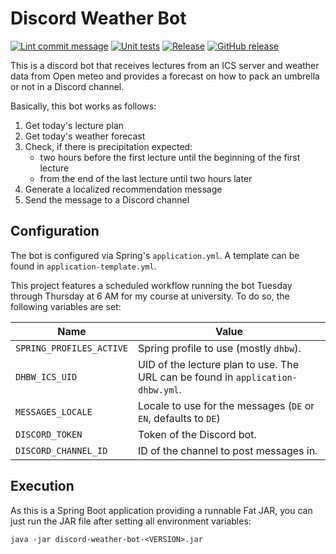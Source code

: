 # Discord Weather Bot

[![Lint commit message](https://github.com/yannickkirschen/discord-weather-bot/actions/workflows/commit-lint.yml/badge.svg)](https://github.com/yannickkirschen/discord-weather-bot/actions/workflows/commit-lint.yml)
[![Unit tests](https://github.com/yannickkirschen/discord-weather-bot/actions/workflows/maven-test.yml/badge.svg)](https://github.com/yannickkirschen/discord-weather-bot/actions/workflows/maven-test.yml)
[![Release](https://github.com/yannickkirschen/discord-weather-bot/actions/workflows/release.yml/badge.svg)](https://github.com/yannickkirschen/discord-weather-bot/actions/workflows/release.yml)
[![GitHub release](https://img.shields.io/github/release/yannickkirschen/discord-weather-bot.svg)](https://github.com/yannickkirschen/discord-weather-bot/releases/)

This is a discord bot that receives lectures from an ICS server and weather data
from Open meteo and provides a forecast on how to pack an umbrella or not in a
Discord channel.

Basically, this bot works as follows:

1. Get today's lecture plan
2. Get today's weather forecast
3. Check, if there is precipitation expected:
    - two hours before the first lecture until the beginning of the first
      lecture
    - from the end of the last lecture until two hours later
4. Generate a localized recommendation message
5. Send the message to a Discord channel

## Configuration

The bot is configured via Spring's `application.yml`. A template can be found
in `application-template.yml`.

This project features a scheduled workflow running the bot Tuesday through
Thursday at 6 AM for my course at university. To do so, the following variables
are set:

| Name                     | Value                                                                           |
|--------------------------|---------------------------------------------------------------------------------|
| `SPRING_PROFILES_ACTIVE` | Spring profile to use (mostly `dhbw`).                                          |
| `DHBW_ICS_UID`           | UID of the lecture plan to use. The URL can be found in `application-dhbw.yml`. |
| `MESSAGES_LOCALE`        | Locale to use for the messages (`DE` or `EN`, defaults to `DE`)                 |
| `DISCORD_TOKEN`          | Token of the Discord bot.                                                       |
| `DISCORD_CHANNEL_ID`     | ID of the channel to post messages in.                                          |

## Execution

As this is a Spring Boot application providing a runnable Fat JAR, you can just
run the JAR file after setting all environment variables:

`java -jar discord-weather-bot-<VERSION>.jar`
